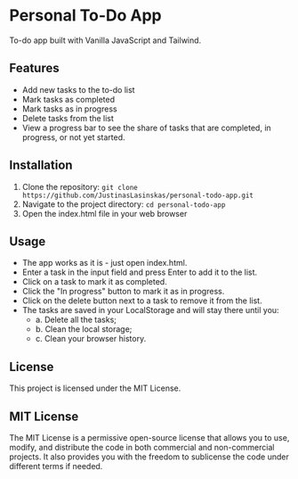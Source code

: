 # Personal To-Do App

To-do app built with Vanilla JavaScript and Tailwind.

## Features

- Add new tasks to the to-do list
- Mark tasks as completed
- Mark tasks as in progress
- Delete tasks from the list
- View a progress bar to see the share of tasks that are completed, in progress, or not yet started.

## Installation

1. Clone the repository: `git clone https://github.com/JustinasLasinskas/personal-todo-app.git`
2. Navigate to the project directory: `cd personal-todo-app`
3. Open the index.html file in your web browser

## Usage

- The app works as it is - just open index.html.
- Enter a task in the input field and press Enter to add it to the list.
- Click on a task to mark it as completed.
- Click the "In progress" button to mark it as in progress.
- Click on the delete button next to a task to remove it from the list.
- The tasks are saved in your LocalStorage and will stay there until you:
  - a. Delete all the tasks;
  - b. Clean the local storage;
  - c. Clean your browser history.

## License

This project is licensed under the MIT License.

## MIT License

The MIT License is a permissive open-source license that allows you to use, modify, and distribute the code in both commercial and non-commercial projects. It also provides you with the freedom to sublicense the code under different terms if needed.
